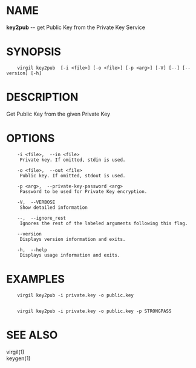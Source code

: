 NAME
====

**key2pub** -- get Public Key from the Private Key Service

SYNOPSIS
========

        virgil key2pub  [-i <file>] [-o <file>] [-p <arg>] [-V] [--] [--version] [-h]

DESCRIPTION
===========

Get Public Key from the given Private Key

OPTIONS
=======

        -i <file>,  --in <file>
         Private key. If omitted, stdin is used.

        -o <file>,  --out <file>
         Public key. If omitted, stdout is used.

        -p <arg>,  --private-key-password <arg>
         Password to be used for Private Key encryption.

        -V,  --VERBOSE
         Show detailed information

        --,  --ignore_rest
         Ignores the rest of the labeled arguments following this flag.

        --version
         Displays version information and exits.

        -h,  --help
         Displays usage information and exits.

EXAMPLES
========

        virgil key2pub -i private.key -o public.key


        virgil key2pub -i private.key -o public.key -p STRONGPASS

SEE ALSO
========

virgil(1)  
keygen(1)
